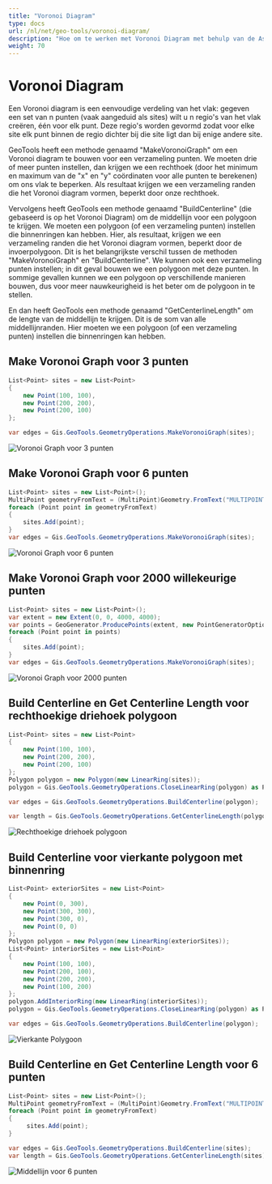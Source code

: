 ```yaml
---
title: "Voronoi Diagram"
type: docs
url: /nl/net/geo-tools/voronoi-diagram/
description: "Hoe om te werken met Voronoi Diagram met behulp van de Aspose.GIS bibliotheek"
weight: 70
---
```


# Voronoi Diagram

Een Voronoi diagram is een eenvoudige verdeling van het vlak: gegeven een set van n punten (vaak aangeduid als sites) wilt u n regio's van het vlak creëren, één voor elk punt. Deze regio's worden gevormd zodat voor elke site elk punt binnen de regio dichter bij die site ligt dan bij enige andere site.

GeoTools heeft een methode genaamd "MakeVoronoiGraph" om een Voronoi diagram te bouwen voor een verzameling punten. We moeten drie of meer punten instellen, dan krijgen we een rechthoek (door het minimum en maximum van de "x" en "y" coördinaten voor alle punten te berekenen) om ons vlak te beperken. Als resultaat krijgen we een verzameling randen die het Voronoi diagram vormen, beperkt door onze rechthoek.

Vervolgens heeft GeoTools een methode genaamd "BuildCenterline" (die gebaseerd is op het Voronoi Diagram) om de middellijn voor een polygoon te krijgen. We moeten een polygoon (of een verzameling punten) instellen die binnenringen kan hebben. Hier, als resultaat, krijgen we een verzameling randen die het Voronoi diagram vormen, beperkt door de invoerpolygoon. Dit is het belangrijkste verschil tussen de methoden "MakeVoronoiGraph" en "BuildCenterline". We kunnen ook een verzameling punten instellen; in dit geval bouwen we een polygoon met deze punten. In sommige gevallen kunnen we een polygoon op verschillende manieren bouwen, dus voor meer nauwkeurigheid is het beter om de polygoon in te stellen.

En dan heeft GeoTools een methode genaamd "GetCenterlineLength" om de lengte van de middellijn te krijgen. Dit is de som van alle middellijnranden. Hier moeten we een polygoon (of een verzameling punten) instellen die binnenringen kan hebben.

## Make Voronoi Graph voor 3 punten

```csharp
List<Point> sites = new List<Point>
{
    new Point(100, 100),
    new Point(200, 200),
    new Point(200, 100)
};

var edges = Gis.GeoTools.GeometryOperations.MakeVoronoiGraph(sites);
```
![Voronoi Graph voor 3 punten](rightTriangle.map.png)

## Make Voronoi Graph voor 6 punten

```csharp
List<Point> sites = new List<Point>();
MultiPoint geometryFromText = (MultiPoint)Geometry.FromText("MULTIPOINT ((320 170), (366 246), (530 230), (530 300), (455 277), (490 160))");
foreach (Point point in geometryFromText)
{
    sites.Add(point);
}
var edges = Gis.GeoTools.GeometryOperations.MakeVoronoiGraph(sites);
```
![Voronoi Graph voor 6 punten](test3.map.png)

## Make Voronoi Graph voor 2000 willekeurige punten

```csharp
List<Point> sites = new List<Point>();
var extent = new Extent(0, 0, 4000, 4000);
var points = GeoGenerator.ProducePoints(extent, new PointGeneratorOptions{ Count = 2000, Seed = 1 });
foreach (Point point in points)
{ 
    sites.Add(point);
}
var edges = Gis.GeoTools.GeometryOperations.MakeVoronoiGraph(sites);
```
![Voronoi Graph voor 2000 punten](test8.map.png)

## Build Centerline en Get Centerline Length voor rechthoekige driehoek polygoon

```csharp
List<Point> sites = new List<Point>
{
    new Point(100, 100),
    new Point(200, 200),
    new Point(200, 100)
};
Polygon polygon = new Polygon(new LinearRing(sites));
polygon = Gis.GeoTools.GeometryOperations.CloseLinearRing(polygon) as Polygon;

var edges = Gis.GeoTools.GeometryOperations.BuildCenterline(polygon);

var length = Gis.GeoTools.GeometryOperations.GetCenterlineLength(polygon);
```
![Rechthoekige driehoek polygoon](rightTriangle_p.map.png)

## Build Centerline voor vierkante polygoon met binnenring

```csharp
List<Point> exteriorSites = new List<Point>
{
    new Point(0, 300),
    new Point(300, 300),
    new Point(300, 0),
    new Point(0, 0)
};
Polygon polygon = new Polygon(new LinearRing(exteriorSites));
List<Point> interiorSites = new List<Point>
{
    new Point(100, 100),
    new Point(200, 100),
    new Point(200, 200),
    new Point(100, 200)
};
polygon.AddInteriorRing(new LinearRing(interiorSites));
polygon = Gis.GeoTools.GeometryOperations.CloseLinearRing(polygon) as Polygon;

var edges = Gis.GeoTools.GeometryOperations.BuildCenterline(polygon);
```
![Vierkante Polygoon](square_p_2.map.png)

## Build Centerline en Get Centerline Length voor 6 punten

```csharp
List<Point> sites = new List<Point>();
MultiPoint geometryFromText = (MultiPoint)Geometry.FromText("MULTIPOINT ((320 170), (366 246), (530 230), (530 300), (455 277), (490 160))");
foreach (Point point in geometryFromText)
{
     sites.Add(point);
}

var edges = Gis.GeoTools.GeometryOperations.BuildCenterline(sites);
var length = Gis.GeoTools.GeometryOperations.GetCenterlineLength(sites);
```
![Middellijn voor 6 punten](test3_c.map.png)
